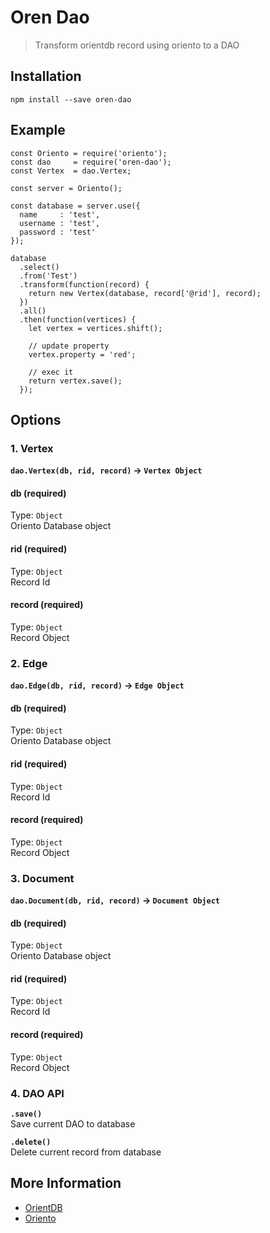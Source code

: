 # Oren Dao
> Transform orientdb record using oriento to a DAO

## Installation
```
npm install --save oren-dao
```

## Example
``` JS
const Oriento = require('oriento');
const dao     = require('oren-dao');
const Vertex  = dao.Vertex;

const server = Oriento();

const database = server.use({
  name     : 'test',
  username : 'test',
  password : 'test'
});

database
  .select()
  .from('Test')
  .transform(function(record) {
    return new Vertex(database, record['@rid'], record);
  })
  .all()
  .then(function(vertices) {
    let vertex = vertices.shift();

    // update property
    vertex.property = 'red';

    // exec it
    return vertex.save();
  });
```

## Options
### 1. Vertex
**`dao.Vertex(db, rid, record)` -> `Vertex Object`**
#### db (required)
Type: `Object`  
Oriento Database object

#### rid (required)
Type: `Object`  
Record Id

#### record (required)
Type: `Object`  
Record Object

### 2. Edge
**`dao.Edge(db, rid, record)` -> `Edge Object`**
#### db (required)
Type: `Object`  
Oriento Database object

#### rid (required)
Type: `Object`  
Record Id

#### record (required)
Type: `Object`  
Record Object

### 3. Document
**`dao.Document(db, rid, record)` -> `Document Object`**
#### db (required)
Type: `Object`  
Oriento Database object

#### rid (required)
Type: `Object`  
Record Id

#### record (required)
Type: `Object`  
Record Object

### 4. DAO API
**`.save()`**  
Save current DAO to database

**`.delete()`**  
Delete current record from database

## More Information
- [OrientDB](https://github.com/orientechnologies/orientdb)
- [Oriento](https://github.com/codemix/oriento)
